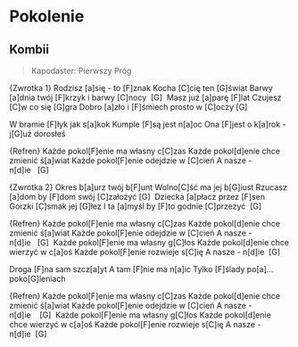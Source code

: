 # Pokolenie
## Kombii
> Kapodaster: Pierwszy Próg


{Zwrotka 1}
Rodzisz [a]się - to [F]znak
Kocha [C]cię ten [G]świat
Barwy [a]dnia twój [F]krzyk i barwy [C]nocy  [G] 
Masz już [a]parę [F]lat
Czujesz [C]w co się [G]gra
Dobro [a]zło i [F]śmiech prosto w [C]oczy [G] 

W bramie [F]łyk jak s[a]kok
Kumple [F]są jest n[a]oc
Ona [F]jest o k[a]rok - j[G]uż dorosłeś

{Refren}
Każde pokol[F]enie ma własny c[C]zas
Każde pokol[d]enie chce zmienić ś[a]wiat
Każde pokol[F]enie odejdzie w [C]cień
A nasze - n[d]ie   [G] 

{Zwrotka 2}
Okres b[a]urz twój b[F]unt
Wolno[C]ść ma jej b[G]iust
Rzucasz [a]dom by [F]dom swój [C]założyć [G] 
Dziecka [a]płacz przez [F]sen
Gorzki [C]smak jej [G]łez
I ta [a]myśl by [F]to godnie [C]przeżyć  [G] 

{Refren}
Każde pokol[F]enie ma własny c[C]zas
Każde pokol[d]enie chce zmienić ś[a]wiat
Każde pokol[F]enie odejdzie w [C]cień
A nasze - n[d]ie   [G] 
Każde pokol[F]enie ma własny g[C]łos
Każde pokol[d]enie chce wierzyć w c[a]oś
Każde pokol[F]enie rozwieje s[C]ię
A nasze - n[d]ie  [G] 

Droga [F]na sam szcz[a]yt
A tam [F]nie ma n[a]ic
Tylko [F]ślady po[a]... poko[G]leniach

{Refren}
Każde pokol[F]enie ma własny c[C]zas
Każde pokol[d]enie chce zmienić ś[a]wiat
Każde pokol[F]enie odejdzie w [C]cień
A nasze - n[d]ie    [G] 
Każde pokol[F]enie ma własny g[C]łos
Każde pokol[d]enie chce wierzyć w c[a]oś
Każde pokol[F]enie rozwieje s[C]ię
A nasze - n[d]ie  [G] 


